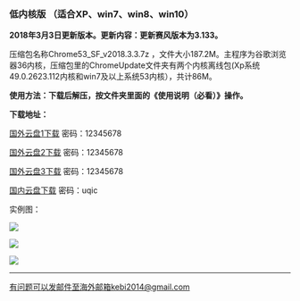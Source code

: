 ### 低内核版 （适合XP、win7、win8、win10）

**2018年3月3日更新版本。更新内容：更新赛风版本为3.133。**

压缩包名称Chrome53_SF_v2018.3.3.7z ，文件大小187.2M。主程序为谷歌浏览器36内核，压缩包里的ChromeUpdate文件夹有两个内核离线包(Xp系统49.0.2623.112内核和win7及以上系统53内核），共计86M。

**使用方法：下载后解压，按文件夹里面的《使用说明（必看）》操作。**

**下载地址：**

[国外云盘1下载](http://108.61.224.82:8000/f/76ebee6332/) 密码：12345678

[国外云盘2下载](http://45.32.141.248:8000/f/286f405b26/) 密码：12345678

[国外云盘3下载](http://165.227.23.136:8000/f/a463456886/) 密码：12345678

[国内云盘下载](https://pan.baidu.com/s/1nwPoj5f) 密码：uqic

实例图：

![](https://raw.githubusercontent.com/Alvin9999/pac2/master/softimag/chrome53sf001.PNG)

![](https://raw.githubusercontent.com/Alvin9999/pac2/master/softimag/chrom53sf002.PNG)

![](https://raw.githubusercontent.com/Alvin9999/pac2/master/softimag/chrom53sf003.PNG)


***

有问题可以发邮件至海外邮箱kebi2014@gmail.com